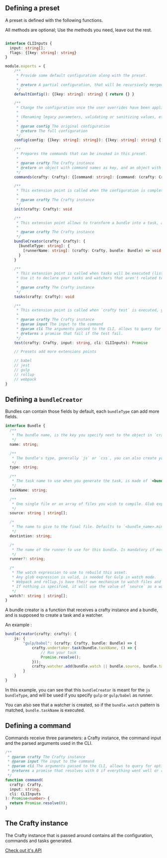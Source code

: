 ## Defining a preset

A preset is defined with the following functions.

All methods are optional; Use the methods you need, leave out the rest.

```typescript

interface CLIInputs {
  input: string[];
  flags: {[key: string]: string}
}

module.exports = {
    /**
     * Provide some default configuration along with the preset.
     *
     * @return A partial configuration, that will be recursively merged in the existing configuration
     */
    defaultConfig(): {[key: string]: string} { return {} }

    /**
     * Change the configuration once the user overrides have been applied.
     *
     * (Renaming legacy parameters, validating or sanitizing values, etc...) can be done here
     *
     * @param config The original configuration
     * @return The full configuration
     */
    config(config: {[key: string]: string}): {[key: string]: string} { return config; }

    /**
     * Prepares the commands that can be invoked in this preset.
     *
     * @param crafty The Crafty instance
     * @return an object with command names as key, and an object with "command" and "description" as keys
     */
    commands(crafty: Crafty): {[command: string]: {command: (crafty: Crafty, input: string, cli: CLIInputs) => Promise<number>, description: string}} { return {} }

    /**
     * This extension point is called when the configuration is complete, you can use this if you need to initialize something that will be needed later by your preset
     *
     * @param crafty The Crafty instance
     */
    init(crafty: Crafty): void

    /**
     * This extension point allows to transform a bundle into a task, any preset can define one or more bundle creators
     *
     * @param crafty The Crafty instance
     */
    bundleCreator(crafty: Crafty): {
      [bundleType: string]: {
        [runnerName: string]: (crafty: Crafty, bundle: Bundle) => void
      }
    }

    /**
     * This extension point is called when tasks will be executed (listing, running or watching).
     * Use it to declare your tasks and watchers that aren't related to bundles.
     *
     * @param crafty The Crafty instance
     */
    tasks(crafty: Crafty): void

    /**
     * This extension point is called when `crafty test` is executed, you can run your test runner and return with a Promise.
     *
     * @param crafty The Crafty instance
     * @param input The input to the command
     * @param cli The arguments passed to the CLI, allows to query for options and parameters
     * @returns a promise that fail if the test fail.
     */
    test(crafty: Crafty, input: string, cli: CLIInputs): Promise

    // Presets add more extensions points

    // babel
    // jest
    // gulp
    // rollup
    // webpack
}
```

## Defining a `bundleCreator`

Bundles can contain those fields by default, each `bundleType` can add more fields.

```typescript
interface Bundle {
  /**
   * The bundle name, is the key you specify next to the object in `crafty.config.js`
   */
  name: string;

  /**
   * The bundle's type, generally `js` or `css`, you can also create your own types.
   */
  type: string;

  /**
   * The task name to use when you generate the task, is made of `<bundle.type>_<bundle.name>`
   */
  taskName: string;

  /**
   * One single file or an array of files you wish to compile. Glob expressions are valid.
   */
  source: string | string[];

  /*
   * The name to give to the final file. Defaults to `<bundle_name>.min.<bundle_type>`
   */
  destintion: string;

  /*
   * The name of the runner to use for this bundle. Is mandatory if more than one runner is loaded
   */
  runner?: string;

  /*
   * The watch expression to use to rebuild this asset.
   * Any glob expression is valid, is needed for Gulp in watch mode.
   * Webpack and rollup.js have their own mechanism to watch files and don't need this option.
   * If nothing is specified, it will use the value of `source` as a watch expression
   */
  watch?: string | string[];
}
```

A bundle creator is a function that receives a crafty instance and a bundle, and is supposed to create a task and a watcher.

An example :

```typescript
bundleCreator(crafty: crafty): {
    js: {
        "gulp/babel": (crafty: Crafty, bundle: Bundle) => {
            crafty.undertaker.task(bundle.taskName, () => {
                // Run your task
                Promise.resolve();
            }));
            crafty.watcher.add(bundle.watch || bundle.source, bundle.taskName);
        }
    }
}
```

In this example, you can see that this `bundleCreator` is meant for the `js` `bundleType`, and will be used if you specify `gulp` or `gulp/babel` as runner.

You can also see that a watcher is created, so if the `bundle.watch` pattern is matched, `bundle.taskName` is executed.

## Defining a command

Commands receive three parameters: a Crafty instance, the command input and the parsed arguments used in the CLI.

```typescript
/**
 * @param crafty The Crafty instance
 * @param input The input to the command
 * @param cli The arguments passed to the CLI, allows to query for options and parameters
 * @returns a promise that resolves with 0 if everything went well or rejects with a non 0 exit code
 */
function command(
  crafty: Crafty,
  input: string,
  cli: CLIInputs
): Promise<number> {
  return Promise.resolve(0);
}
```

## The Crafty instance

The Crafty instance that is passed around contains all the configuration, commands and tasks generated.

[Check out it's API](The_Crafty_instance.md)
